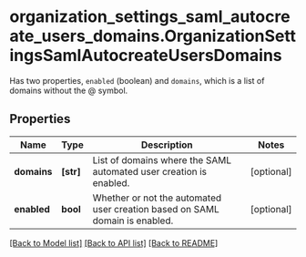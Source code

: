 # organization_settings_saml_autocreate_users_domains.OrganizationSettingsSamlAutocreateUsersDomains

Has two properties, `enabled` (boolean) and `domains`, which is a list of domains without the @ symbol.
## Properties
Name | Type | Description | Notes
------------ | ------------- | ------------- | -------------
**domains** | **[str]** | List of domains where the SAML automated user creation is enabled. | [optional] 
**enabled** | **bool** | Whether or not the automated user creation based on SAML domain is enabled. | [optional] 

[[Back to Model list]](README.md#documentation-for-models) [[Back to API list]](README.md#documentation-for-api-endpoints) [[Back to README]](README.md)


